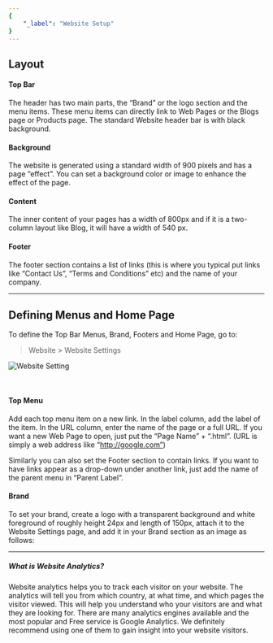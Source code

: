 ```yaml
---
{
	"_label": "Website Setup"
}
---
```

## Layout

#### Top Bar

The header has two main parts, the “Brand” or the logo section and the menu items. These menu items can directly link to Web Pages or the Blogs page or Products page. The standard Website header bar is with black background.

#### Background

The website is generated using a standard width of 900 pixels and has a page “effect”. You can set a background color or image to enhance the effect of the page.

#### Content

The inner content of your pages has a width of 800px and if it is a two-column layout like Blog, it will have a width of 540 px.

#### Footer

The footer section contains a list of links (this is where you typical put links like “Contact Us”, “Terms and Conditions” etc) and the name of your company.

---

## Defining Menus and Home Page

To define the Top Bar Menus, Brand, Footers and Home Page, go to: 

> Website > Website Settings


![Website Setting](img/website-settings.png)

<br>


#### Top Menu

Add each top menu item on a new link.
In the label column, add the label of the item.
In the URL column, enter the name of the page or a full URL. If you want a new Web Page to open, just put the “Page Name” + “.html”. (URL is simply a web address like “http://google.com”)

Similarly you can also set the Footer section to contain links. If you want to have links appear as a drop-down under another link, just add the name of the parent menu in “Parent Label”.

#### Brand

To set your brand, create a logo with a transparent background and white foreground of roughly height 24px and length of 150px, attach it to the Website Settings page, and add it in your Brand section as an image as follows:

---

##### What is Website Analytics?

Website analytics helps you to track each visitor on your website. The analytics will tell you from which country, at what time, and which pages the visitor viewed. This will help you understand who your visitors are and what they are looking for. There are many analytics engines available and the most popular and Free service is Google Analytics. We definitely recommend using one of them to gain insight into your website visitors.